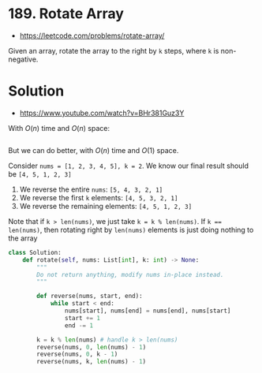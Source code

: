 # 189. Rotate Array

- https://leetcode.com/problems/rotate-array/

Given an array, rotate the array to the right by `k` steps, where `k` is non-negative.

# Solution

- https://www.youtube.com/watch?v=BHr381Guz3Y

With $O(n)$ time and $O(n)$ space:

```python

```

But we can do better, with $O(n)$ time and $O(1)$ space.

Consider `nums = [1, 2, 3, 4, 5], k = 2`. We know our final result should be `[4, 5, 1, 2, 3]`

1. We reverse the entire `nums`: `[5, 4, 3, 2, 1]`
2. We reverse the first `k` elements: `[4, 5, 3, 2, 1]`
3. We reverse the remaining elements: `[4, 5, 1, 2, 3]`

Note that if `k > len(nums)`, we just take `k = k % len(nums)`. If `k == len(nums)`, then rotating right by `len(nums)` elements is just doing nothing to the array

```python
class Solution:
    def rotate(self, nums: List[int], k: int) -> None:
        """
        Do not return anything, modify nums in-place instead.
        """

        def reverse(nums, start, end):
            while start < end:
                nums[start], nums[end] = nums[end], nums[start]
                start += 1
                end -= 1

        k = k % len(nums) # handle k > len(nums)
        reverse(nums, 0, len(nums) - 1)
        reverse(nums, 0, k - 1)
        reverse(nums, k, len(nums) - 1)
```
